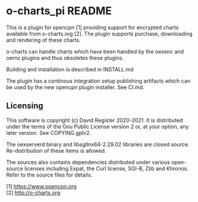 o-charts_pi README
==================

This is a plugin for opencpn [1] providing support for encrypted charts
available from o-charts.org [2]. The plugin supports purchase, downloading
and rendering of these charts.

o-charts can handle charts which have been handled by the oesenc and oernc
plugins and thus obsoletes these plugins.

Building and installation is described in INSTALL.md

The plugin has a continous integration setup publishing artifacts
which can be used by the new opencpn plugin installer. See CI.md.

Licensing
---------

This software is copyright (c) David Register 2020-2021. It is distributed
under the terms of the Gnu Public License version 2 or, at your option, any 
later version. See COPYING.gplv2.

The oexserverd binary and libsgllnx64-2.29.02 libraries are closed source.
Re-distribution of these items is allowed.

The sources also contains dependencies distributed under various open-source
licenses including Expat, the Curl license, SGI-B, Zlib and Khronos. Refer
to the source files for details.


[1] https://www.opencpn.org <br>
[2] http://o-charts.org
